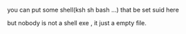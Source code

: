 you can put some shell(ksh sh bash ...) that be set suid here

but nobody is not a shell exe , it just a empty file.
